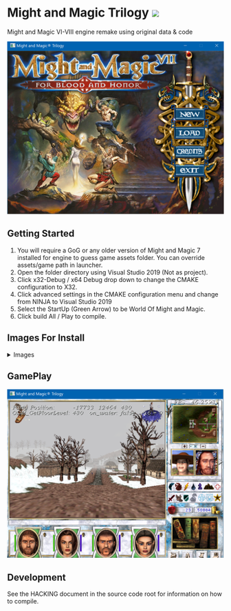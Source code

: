 
# Might and Magic Trilogy [![](https://img.shields.io/badge/chat-on%20discord-green.svg)](https://discord.gg/jRCyPtq)
Might and Magic VI-VIII engine remake using original data & code

![alt text](https://raw.githubusercontent.com/SourceCodeDeleted/world-of-might-and-magic/master/install_images/gamestart.PNG)







Getting Started
---------------
1. You will require a GoG or any older version of Might and Magic 7 installed for engine to guess game assets folder. You can override  assets/game path in launcher.
2. Open the folder directory using Visual Studio 2019 (Not as project).
3. Click x32-Debug / x64 Debug drop down to change the CMAKE configuration to X32.
4. Click advanced settings in the CMAKE configuration menu and change from NINJA to Visual Studio 2019
5. Select the StartUp (Green Arrow) to be World Of Might and Magic.
6. Click build All / Play to compile.


Images For Install
--------------

<details><summary>Images</summary>
<p>

#### Set up cache
![alt text](https://raw.githubusercontent.com/SourceCodeDeleted/world-of-might-and-magic/master/install_images/install1.png)


#### Select Start Launch
![alt text](https://raw.githubusercontent.com/SourceCodeDeleted/world-of-might-and-magic/master/install_images/install2.png)

### wait until The cache has completed creating. (takes a couple of seconds)
![alt text](https://raw.githubusercontent.com/SourceCodeDeleted/world-of-might-and-magic/master/install_images/install3.png)

### Make sure your CMAKE conf looks like this (notice no NINJA is being use only Visual Studio 2019)
![alt text](https://raw.githubusercontent.com/SourceCodeDeleted/world-of-might-and-magic/master/install_images/final.png)

### Click Build All
![alt text](https://raw.githubusercontent.com/SourceCodeDeleted/world-of-might-and-magic/master/install_images/install4.PNG)


</p>
</details>


GamePlay
--------------
![alt text](https://raw.githubusercontent.com/SourceCodeDeleted/world-of-might-and-magic/master/install_images/gameplay.PNG)



Development
-----------
See the HACKING document in the source code root for information on how to compile.
